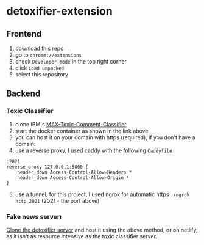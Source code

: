 # detoxifier-extension

## Frontend

1. download this repo
2. go to `chrome://extensions`
3. check `Developer mode` in the top right corner
4. click `Load unpacked`
5. select this repository

## Backend

### Toxic Classifier

1. clone IBM's [MAX-Toxic-Comment-Classifier](https://github.com/IBM/MAX-Toxic-Comment-Classifier)
2. start the docker container as shown in the link above
3. you can host it on your domain with https (required), if you don't have a domain:
4. use a reverse proxy, I used caddy with the following `Caddyfile`
```
:2021
reverse_proxy 127.0.0.1:5000 {
    header_down Access-Control-Allow-Headers *
    header_down Access-Control-Allow-Origin *
}
```
5. use a tunnel, for this project, I used ngrok for automatic https `./ngrok http 2021` (2021 - the port above)

### Fake news serverr
[Clone the detoxifier server](https://github.com/calinbiberea/detoxifier-server) and host it using the above method, or on netlify, 
as it isn't as resource intensive as the toxic classifier server.

